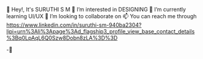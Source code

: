 👋 Hey!, It's SURUTHI S M
👀 I’m interested in DESIGNING 
🌱 I’m currently learning UI/UX 
💞️ I’m looking to collaborate on 
📫 You can reach me through 
https://www.linkedin.com/in/suruthi-sm-940ba2304?lipi=urn%3Ali%3Apage%3Ad_flagship3_profile_view_base_contact_details%3Bq0LpAqL6Q0Szw8Dobn8zLA%3D%3D

-💛
